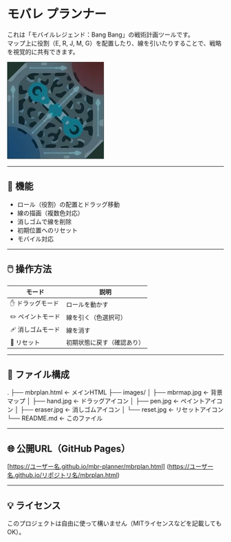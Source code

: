 # モバレ プランナー

これは「モバイルレジェンド：Bang Bang」の戦術計画ツールです。  
マップ上に役割（E, R, J, M, G）を配置したり、線を引いたりすることで、戦略を視覚的に共有できます。

![サンプル画面](images/mbrmap.jpg)

---

## 🔧 機能

- ロール（役割）の配置とドラッグ移動
- 線の描画（複数色対応）
- 消しゴムで線を削除
- 初期位置へのリセット
- モバイル対応

---

## 🖱️ 操作方法

| モード | 説明 |
|--------|------|
| ✋ ドラッグモード | ロールを動かす |
| ✏️ ペイントモード | 線を引く（色選択可） |
| 🩹 消しゴムモード | 線を消す |
| 🔄 リセット | 初期状態に戻す（確認あり） |

---

## 📁 ファイル構成

.
├── mbrplan.html ← メインHTML
├── images/
│ ├── mbrmap.jpg ← 背景マップ
│ ├── hand.jpg ← ドラッグアイコン
│ ├── pen.jpg ← ペイントアイコン
│ ├── eraser.jpg ← 消しゴムアイコン
│ └── reset.jpg ← リセットアイコン
└── README.md ← このファイル

---

## 🌐 公開URL（GitHub Pages）

[https://ユーザー名.github.io/mbr-planner/mbrplan.html]
(https://ユーザー名.github.io/リポジトリ名/mbrplan.html)


---

## 💡 ライセンス

このプロジェクトは自由に使って構いません（MITライセンスなどを記載してもOK）。

